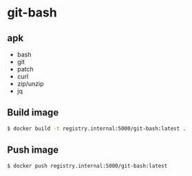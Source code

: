 # git-bash

## apk
* bash
* git
* patch
* curl
* zip/unzip
* jq

## Build image

```bash
$ docker build -t registry.internal:5000/git-bash:latest .
```

## Push image

```bash
$ docker push registry.internal:5000/git-bash:latest
```